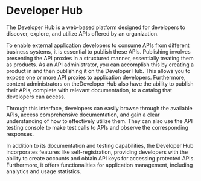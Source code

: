 <!-- loio3500bc51fe1d4eecbec1fa2d958518c1 -->

# Developer Hub 

The Developer Hub is a web-based platform designed for developers to discover, explore, and utilize APIs offered by an organization.

To enable external application developers to consume APIs from different business systems, it is essential to publish these APIs. Publishing involves presenting the API proxies in a structured manner, essentially treating them as products. As an API administrator, you can accomplish this by creating a product in and then publishing it on the Developer Hub. This allows you to expose one or more API proxies to application developers. Furthermore, content administrators on theDeveloper Hub also have the ability to publish their APIs, complete with relevant documentation, to a catalog that developers can access.

Through this interface, developers can easily browse through the available APIs, access comprehensive documentation, and gain a clear understanding of how to effectively utilize them. They can also use the API testing console to make test calls to APIs and observe the corresponding responses.

In addition to its documentation and testing capabilities, the Developer Hub incorporates features like self-registration, providing developers with the ability to create accounts and obtain API keys for accessing protected APIs. Furthermore, it offers functionalities for application management, including analytics and usage statistics.

